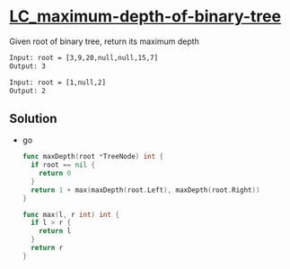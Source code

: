 # [LC_maximum-depth-of-binary-tree](https://leetcode.com/problems/maximum-depth-of-binary-tree)

Given root of binary tree, return its maximum depth

```txt
Input: root = [3,9,20,null,null,15,7]
Output: 3

Input: root = [1,null,2]
Output: 2
```

## Solution

* go

  ```go
  func maxDepth(root *TreeNode) int {
    if root == nil {
      return 0
    }
    return 1 + max(maxDepth(root.Left), maxDepth(root.Right))
  }

  func max(l, r int) int {
    if l > r {
      return l
    }
    return r
  }
  ```
